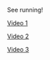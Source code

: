 See running!

[Video 1](http://www.youtube.com/watch?v=a_V-SJmfV24)

[Video 2](http://www.youtube.com/watch?v=IUH4IQg1C8s)

[Video 3](http://www.youtube.com/watch?v=oC1bCVhXwlU)

